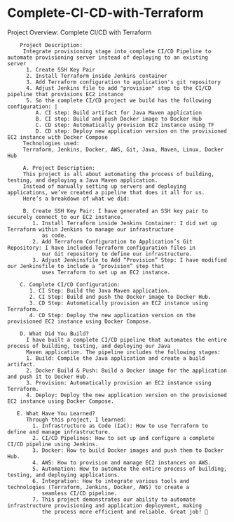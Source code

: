 # Complete-CI-CD-with-Terraform
Project Overview: Complete CI/CD with Terraform

        Project Description:
         Integrate provisioning stage into complete CI/CD Pipeline to automate provisioning server instead of deploying to an existing server
          1. Create SSH Key Pair
          2. Install Terraform inside Jenkins container
          3. Add Terraform configuration to application's git repository
          4. Adjust Jenkins file to add "provision" step to the CI/CD pipeline that provisions EC2 instance
          5. So the complete CI/CD project we build has the following configuration: |
             A. CI step: Build artifact for Java Maven application
             B. CI step: Build and push Docker image to Docker Hub
             C. CD step: Automatically provision EC2 instance using TF
             D. CD step: Deploy new application version on the provisioned EC2 instance with Docker Compose
         Technologies used:
         Terraform, Jenkins, Docker, AWS, Git, Java, Maven, Linux, Docker Hub
      
         A. Project Description:
         This project is all about automating the process of building, testing, and deploying a Java Maven application.
         Instead of manually setting up servers and deploying applications, we’ve created a pipeline that does it all for us. 
         Here’s a breakdown of what we did:

         B. Create SSH Key Pair: I have generated an SSH key pair to securely connect to our EC2 instance.
            1. Install Terraform inside Jenkins Container: I did set up Terraform within Jenkins to manage our infrastructure 
               as code.
            2. Add Terraform Configuration to Application’s Git Repository: I have included Terraform configuration files in 
               our Git repository to define our infrastructure.
            3. Adjust Jenkinsfile to Add “Provision” Step: I have modified our Jenkinsfile to include a “provision” step that 
               uses Terraform to set up an EC2 instance.
              
        C. Complete CI/CD Configuration:
           1. CI Step: Build the Java Maven application.
           2. CI Step: Build and push the Docker image to Docker Hub.
           3. CD Step: Automatically provision an EC2 instance using Terraform.
           4. CD Step: Deploy the new application version on the provisioned EC2 instance using Docker Compose.

        D. What Did You Build?
          I have built a complete CI/CD pipeline that automates the entire process of building, testing, and deploying our Java 
          Maven application. The pipeline includes the following stages:
          1. Build: Compile the Java application and create a build artifact.
          2. Docker Build & Push: Build a Docker image for the application and push it to Docker Hub.
          3. Provision: Automatically provision an EC2 instance using Terraform.
          4. Deploy: Deploy the new application version on the provisioned EC2 instance using Docker Compose.

       E. What Have You Learned?
          Through this project, I learned:
            1. Infrastructure as Code (IaC): How to use Terraform to define and manage infrastructure.
            2. CI/CD Pipelines: How to set up and configure a complete CI/CD pipeline using Jenkins.
            3. Docker: How to build Docker images and push them to Docker Hub.
            4. AWS: How to provision and manage EC2 instances on AWS.
            5. Automation: How to automate the entire process of building, testing, and deploying applications.
            6. Integration: How to integrate various tools and technologies (Terraform, Jenkins, Docker, AWS) to create a 
               seamless CI/CD pipeline.
            7. This project demonstrates our ability to automate infrastructure provisioning and application deployment, making 
               the process more efficient and reliable. Great job! 🚀
